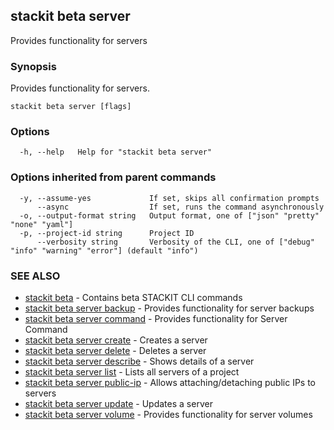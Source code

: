 ## stackit beta server

Provides functionality for servers

### Synopsis

Provides functionality for servers.

```
stackit beta server [flags]
```

### Options

```
  -h, --help   Help for "stackit beta server"
```

### Options inherited from parent commands

```
  -y, --assume-yes             If set, skips all confirmation prompts
      --async                  If set, runs the command asynchronously
  -o, --output-format string   Output format, one of ["json" "pretty" "none" "yaml"]
  -p, --project-id string      Project ID
      --verbosity string       Verbosity of the CLI, one of ["debug" "info" "warning" "error"] (default "info")
```

### SEE ALSO

* [stackit beta](./stackit_beta.md)	 - Contains beta STACKIT CLI commands
* [stackit beta server backup](./stackit_beta_server_backup.md)	 - Provides functionality for server backups
* [stackit beta server command](./stackit_beta_server_command.md)	 - Provides functionality for Server Command
* [stackit beta server create](./stackit_beta_server_create.md)	 - Creates a server
* [stackit beta server delete](./stackit_beta_server_delete.md)	 - Deletes a server
* [stackit beta server describe](./stackit_beta_server_describe.md)	 - Shows details of a server
* [stackit beta server list](./stackit_beta_server_list.md)	 - Lists all servers of a project
* [stackit beta server public-ip](./stackit_beta_server_public-ip.md)	 - Allows attaching/detaching public IPs to servers
* [stackit beta server update](./stackit_beta_server_update.md)	 - Updates a server
* [stackit beta server volume](./stackit_beta_server_volume.md)	 - Provides functionality for server volumes

